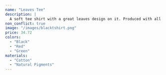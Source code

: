 ```yaml
---
name: "Leaves Tee"
description: |
  A soft tee shirt with a great leaves design on it. Produced with all natural materials.
non_conflict: true
image: "/images/blacktshirt.png"
price: 34.72
colors:
  - "Black"
  - "Red"
  - "Green"
materials:
  - "Cotton"
  - "Natural Pigments"
---
```

